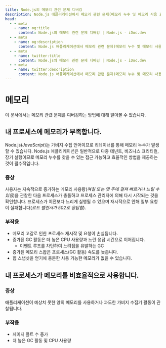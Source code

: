 ```yaml
---
title: Node.js의 메모리 관련 문제 디버깅
description: Node.js 애플리케이션에서 메모리 관련 문제(메모리 누수 및 메모리 사용 효율 저하 등)를 식별하고 디버깅하는 방법을 알아봅니다.
head:
  - - meta
    - name: og:title
      content: Node.js의 메모리 관련 문제 디버깅 | Node.js - iDoc.dev
  - - meta
    - name: og:description
      content: Node.js 애플리케이션에서 메모리 관련 문제(메모리 누수 및 메모리 사용 효율 저하 등)를 식별하고 디버깅하는 방법을 알아봅니다.
  - - meta
    - name: twitter:title
      content: Node.js의 메모리 관련 문제 디버깅 | Node.js - iDoc.dev
  - - meta
    - name: twitter:description
      content: Node.js 애플리케이션에서 메모리 관련 문제(메모리 누수 및 메모리 사용 효율 저하 등)를 식별하고 디버깅하는 방법을 알아봅니다.
---
```



# 메모리

이 문서에서는 메모리 관련 문제를 디버깅하는 방법에 대해 알아볼 수 있습니다.

## 내 프로세스에 메모리가 부족합니다.

Node.js(*JavaScript*)는 가비지 수집 언어이므로 리테이너를 통해 메모리 누수가 발생할 수 있습니다. Node.js 애플리케이션은 일반적으로 다중 테넌트, 비즈니스 크리티컬, 장기 실행이므로 메모리 누수를 찾을 수 있는 접근 가능하고 효율적인 방법을 제공하는 것이 필수적입니다.

### 증상

사용자는 지속적으로 증가하는 메모리 사용량(*며칠 또는 몇 주에 걸쳐 빠르거나 느릴 수 있음*)을 관찰한 다음 프로세스가 충돌하고 프로세스 관리자에 의해 다시 시작되는 것을 확인합니다. 프로세스가 이전보다 느리게 실행될 수 있으며 재시작으로 인해 일부 요청이 실패합니다(*로드 밸런서가 502로 응답함*).

### 부작용

- 메모리 고갈로 인한 프로세스 재시작 및 요청이 손실됩니다.
- 증가된 GC 활동은 더 높은 CPU 사용량과 느린 응답 시간으로 이어집니다.
    - 이벤트 루프를 차단하여 느려짐을 유발하는 GC
- 증가된 메모리 스왑은 프로세스(GC 활동) 속도를 늦춥니다.
- 힙 스냅샷을 얻기에 충분한 사용 가능한 메모리가 없을 수 있습니다.

## 내 프로세스가 메모리를 비효율적으로 사용합니다.

### 증상

애플리케이션이 예상치 못한 양의 메모리를 사용하거나 과도한 가비지 수집기 활동이 관찰됩니다.

### 부작용

- 페이지 폴트 수 증가
- 더 높은 GC 활동 및 CPU 사용량

